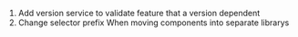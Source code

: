 1. Add version service to validate feature that a version dependent
2. Change selector prefix When moving components into separate librarys
